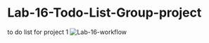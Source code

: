 # Lab-16-Todo-List-Group-project
to do list for project 1 
![Lab-16-workflow](https://user-images.githubusercontent.com/82128225/126684046-823492e7-b954-478b-ae69-a09a7ae9c25f.jpg)
